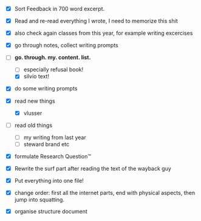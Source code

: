 - [x] Sort Feedback in 700 word excerpt.
- [x] Read and re-read everything I wrote, I need to memorize this shit
- [x] also check again classes from this year, for example writing excercises
- [x] go through notes, collect writing prompts
- [ ] **go. through. my. content. list.**
  - [ ] especially refusal book!
  - [x] silvio text!
- [x] do some writing prompts
- [x] read new things
  - [x] vlusser

- [ ] read old things
  - [ ] my writing from last year
  - [ ] steward brand etc

- [x] formulate Research Question™️
- [x] Rewrite the surf part after reading the text of the wayback guy
- [x] Put everything into one file!
- [x] change order: first all the internet parts, end with physical aspects, then jump into squatting.
- [x] organise structure document

